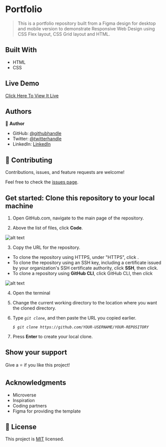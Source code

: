 # Portfolio

> This is a portfolio repository built from a Figma design for desktop and mobile version to demonstrate Responsive Web Design using CSS Flex layout, CSS Grid layout and HTML.



## Built With

- HTML
- CSS


## Live Demo

[Click Here To View It Live](https://tobuya.github.io/Portfolio/)


## Authors

👤 **Author**

- GitHub: [@githubhandle](https://github.com/tobuya)
- Twitter: [@twitterhandle](https://twitter.com/MullerTheGreat1)
- LinkedIn: [LinkedIn](https://www.linkedin.com/in/thomas-obuya-51b49719b/)


## 🤝 Contributing

Contributions, issues, and feature requests are welcome!

Feel free to check the [issues page](../../issues/).

## Get started: Clone this repository to your local machine

1. Open GitHub.com, navigate to the main page of the repository.

2. Above the list of files, click **Code**.

![alt text](https://docs.github.com/assets/cb-20363/images/help/repository/code-button.png)

3. Copy the URL for the repository.

- To clone the repository using HTTPS, under "HTTPS", click .
- To clone the repository using an SSH key, including a certificate issued by your organization's SSH certificate authority, click **SSH**, then click.
- To clone a repository using **GitHub CLI**, click GitHub CLI, then click 

![alt text](https://docs.github.com/assets/cb-33207/images/help/repository/https-url-clone-cli.png)

4. Open the terminal

5. Change the current working directory to the location where you want the cloned directory.

6. Type *`git clone`*, and then paste the URL you copied earlier.
   
   *`$ git clone https://github.com/YOUR-USERNAME/YOUR-REPOSITORY`*

7. Press **Enter** to create your local clone.

## Show your support

Give a ⭐️ if you like this project!

## Acknowledgments

- Microverse
- Inspiration
- Coding partners
- Figma for providing the template

## 📝 License

This project is [MIT](./LICENSE) licensed.
